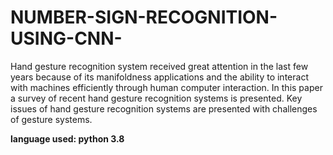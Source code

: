 # NUMBER-SIGN-RECOGNITION-USING-CNN-
Hand gesture recognition system received great attention in the last few years because of its manifoldness applications and the ability to interact with machines efficiently through human computer interaction. In this paper a survey of recent hand gesture recognition systems is presented. Key issues of hand gesture recognition systems are presented with challenges of gesture systems.


**language used: python 3.8**
